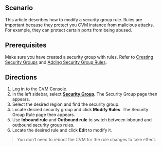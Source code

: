 ## Scenario
This article describes how to modify a security group rule. Rules are important because they protect you CVM instance from malicious attacks. For example, they can protect certain ports from being abused.


## Prerequisites
Make sure you have created a security group with rules.
Refer to [Creating Security Groups](https://intl.cloud.tencent.com/document/product/213/34271) and [Adding Security Group Rules](https://intl.cloud.tencent.com/document/product/213/34272).

## Directions
1. Log in to the [CVM Console](https://console.cloud.tencent.com/cvm/index).
2. In the left sidebar, select **[Security Group](https://console.cloud.tencent.com/cvm/securitygroup)**. The Security Group page then appears.
3. Select the desired region and find the security group.
4. Locate desired security group and click **Modify Rules**. The Security Group Rule page then appears.
5. Use **Inbound rule** and **Outbound rule** to switch between inbound and outbound security group rules.
6. Locate the desired rule and click **Edit** to modify it.
> You don’t need to reboot the CVM for the rule changes to take effect.
>




